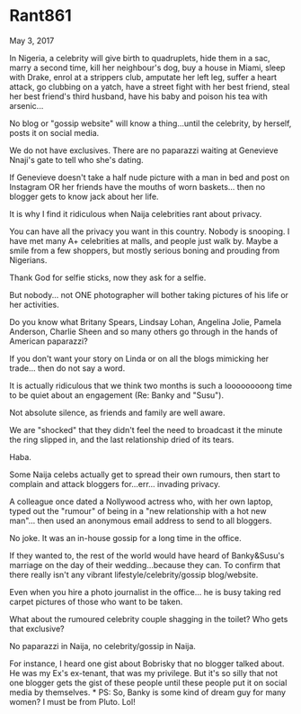 # Rant861


May 3, 2017

In Nigeria, a celebrity will give birth to quadruplets, hide them in a sac, marry a second time, kill her neighbour's dog, buy a house in Miami, sleep with Drake, enrol at a strippers club, amputate her left leg, suffer a heart attack, go clubbing on a yatch, have a street fight with her best friend, steal her best friend's third husband, have his baby and poison his tea with arsenic...

No blog or "gossip website" will know a thing...until the celebrity, by herself, posts it on social media. 

We do not have exclusives. There are no paparazzi waiting at Genevieve Nnaji's gate to tell who she's dating.

If Genevieve doesn't take a half nude picture with a man in bed and post on Instagram OR her friends have the mouths of worn baskets... then no blogger gets to know jack about her life.

It is why I find it ridiculous when Naija celebrities rant about privacy.

You can have all the privacy you want in this country. Nobody is snooping. I have met many A+ celebrities at malls, and people just walk by. Maybe a smile from a few shoppers, but mostly serious boning and prouding from Nigerians. 

Thank God for selfie sticks, now they ask for a selfie.

But nobody... not ONE photographer will bother taking pictures of his life or her activities.

Do you know what Britany Spears, Lindsay Lohan, Angelina Jolie, Pamela Anderson, Charlie Sheen and so many others go through in the hands of American paparazzi?

If you don't want your story on Linda or on all the blogs mimicking her trade... then do not say a word.

It is actually ridiculous that we think two months is such a loooooooong time to be quiet about an engagement (Re: Banky and "Susu").

Not absolute silence, as friends and family are well aware.

We are "shocked" that they didn't feel the need to broadcast it the minute the ring slipped in, and the last relationship dried of its tears.

Haba.

Some Naija celebs actually get to spread their own rumours, then start to complain and attack bloggers for...err... invading privacy.

A colleague once dated a Nollywood actress who, with her own laptop, typed out the "rumour" of being in a "new relationship with a hot new man"... then used an anonymous email address to send to all bloggers. 

No joke. It was an in-house gossip for a long time in the office.

If they wanted to, the rest of the world would have heard of Banky&Susu's marriage on the day of their wedding...because they can. To confirm that there really isn't any vibrant lifestyle/celebrity/gossip blog/website.

Even when you hire a photo journalist in the office... he is busy taking red carpet pictures of those who want to be taken.

What about the rumoured celebrity couple shagging in the toilet? Who gets that exclusive?

No paparazzi in Naija, no celebrity/gossip in Naija.

For instance, I heard one gist about Bobrisky that no blogger talked about. He was my Ex's ex-tenant, that was my privilege. But it's so silly that not one blogger gets the gist of these people until these people put it on social media by themselves. 
*
PS: So, Banky is some kind of dream guy for many women? I must be from Pluto. Lol!